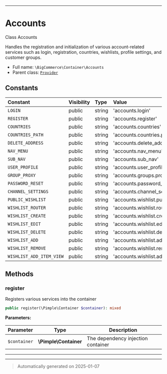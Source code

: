 ***

# Accounts

Class Accounts

Handles the registration and initialization of various account-related services
such as login, registration, countries, wishlists, profile settings, and customer groups.

* Full name: `\BigCommerce\Container\Accounts`
* Parent class: [`Provider`](./classes/BigCommerce/Container/Provider.md)


## Constants

| Constant | Visibility | Type | Value |
|:---------|:-----------|:-----|:------|
|`LOGIN`|public|string|&#039;accounts.login&#039;|
|`REGISTER`|public|string|&#039;accounts.register&#039;|
|`COUNTRIES`|public|string|&#039;accounts.countries&#039;|
|`COUNTRIES_PATH`|public|string|&#039;accounts.countries.path&#039;|
|`DELETE_ADDRESS`|public|string|&#039;accounts.delete_address&#039;|
|`NAV_MENU`|public|string|&#039;accounts.nav_menu&#039;|
|`SUB_NAV`|public|string|&#039;accounts.sub_nav&#039;|
|`USER_PROFILE`|public|string|&#039;accounts.user_profile&#039;|
|`GROUP_PROXY`|public|string|&#039;accounts.groups.proxy&#039;|
|`PASSWORD_RESET`|public|string|&#039;accounts.password_reset&#039;|
|`CHANNEL_SETTINGS`|public|string|&#039;accounts.channel_settings&#039;|
|`PUBLIC_WISHLIST`|public|string|&#039;accounts.wishlist.public&#039;|
|`WISHLIST_ROUTER`|public|string|&#039;accounts.wishlist.router&#039;|
|`WISHLIST_CREATE`|public|string|&#039;accounts.wishlist.create&#039;|
|`WISHLIST_EDIT`|public|string|&#039;accounts.wishlist.edit&#039;|
|`WISHLIST_DELETE`|public|string|&#039;accounts.wishlist.delete&#039;|
|`WISHLIST_ADD`|public|string|&#039;accounts.wishlist.add_item&#039;|
|`WISHLIST_REMOVE`|public|string|&#039;accounts.wishlist.remove_item&#039;|
|`WISHLIST_ADD_ITEM_VIEW`|public|string|&#039;accounts.wishlist.add_item_view&#039;|


## Methods


### register

Registers various services into the container

```php
public register(\Pimple\Container $container): mixed
```








**Parameters:**

| Parameter | Type | Description |
|-----------|------|-------------|
| `$container` | **\Pimple\Container** | The dependency injection container |





***


***
> Automatically generated on 2025-01-07
